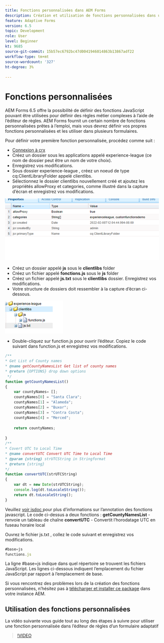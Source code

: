 ```yaml
---
title: Fonctions personnalisées dans AEM Forms
description: Création et utilisation de fonctions personnalisées dans un formulaire adaptatif
feature: Adaptive Forms
version: 6.5
topic: Development
role: User
level: Beginner
kt: 9685
source-git-commit: 15b57ec6792bc47d0041946014863b13867adf22
workflow-type: tm+mt
source-wordcount: '327'
ht-degree: 3%

---
```


# Fonctions personnalisées

AEM Forms 6.5 offre la possibilité de définir des fonctions JavaScript pouvant être utilisées pour définir des règles métier complexes à l’aide de l’éditeur de règles.
AEM Forms fournit un certain nombre de fonctions personnalisées prêtes à l’emploi, mais vous devrez définir vos propres fonctions personnalisées et les utiliser dans plusieurs formulaires.

Pour définir votre première fonction personnalisée, procédez comme suit :
* [Connexion à crx](http://localhost:4502/crx/de/index.jsp#/apps/experience-league/clientlibs)
* Créez un dossier sous les applications appelé experience-league (ce nom de dossier peut être un nom de votre choix).
* Enregistrez vos modifications.
* Sous dossier experience-league , créez un noeud de type cq:ClientLibraryFolder appelé clientlibs.
* Sélectionnez le dossier clientlibs nouvellement créé et ajoutez les propriétés allowProxy et categories, comme illustré dans la capture d’écran et enregistrez vos modifications.

![client-lib](assets/custom-functions.png)
* Créez un dossier appelé **js** sous le **clientlibs** folder
* Créez un fichier appelé **fonctions.js** sous le **js** folder
* Créez un fichier appelé **js.txt** sous le **clientlibs** dossier. Enregistrez vos modifications.
* Votre structure de dossiers doit ressembler à la capture d’écran ci-dessous.

![Éditeur de règles](assets/folder-structure.png)

* Double-cliquez sur function.js pour ouvrir l’éditeur.
Copiez le code suivant dans function.js et enregistrez vos modifications.

```javascript
/**
* Get List of County names
* @name getCountyNamesList Get list of county names
* @return {OPTIONS} drop down options 
 */
function getCountyNamesList()
{
    var countyNames= [];
	countyNames[0] = "Santa Clara";
	countyNames[1] = "Alameda";
	countyNames[2] = "Buxor";
    countyNames[3] = "Contra Costa";
    countyNames[4] = "Merced";

	return countyNames;

}
/**
* Covert UTC to Local Time
* @name convertUTC Convert UTC Time to Local Time
* @param {string} strUTCString in Stringformat
* @return {string}
*/
function convertUTC(strUTCString)
{
    var dt = new Date(strUTCString);
	console.log(dt.toLocaleString());
    return dt.toLocaleString();
}
```

Veuillez [voir jsdoc ](https://jsdoc.app/index.html)pour plus d’informations sur l’annotation des fonctions javascript.
Le code ci-dessus a deux fonctions :
**getCountyNamesList** - renvoie un tableau de chaîne
**convertUTC** - Convertit l’horodatage UTC en fuseau horaire local

Ouvrez le fichier js.txt , collez le code suivant et enregistrez vos modifications.

```javascript
#base=js
functions.js
```

La ligne #base=js indique dans quel répertoire se trouvent les fichiers JavaScript.
Les lignes ci-dessous indiquent l’emplacement du fichier JavaScript par rapport à l’emplacement de base.

Si vous rencontrez des problèmes lors de la création des fonctions personnalisées, n’hésitez pas à [télécharger et installer ce package](assets/custom-functions.zip) dans votre instance AEM.

## Utilisation des fonctions personnalisées

La vidéo suivante vous guide tout au long des étapes à suivre pour utiliser une fonction personnalisée dans l’éditeur de règles d’un formulaire adaptatif
>[!VIDEO](https://video.tv.adobe.com/v/340305?quality=9&learn=on)
